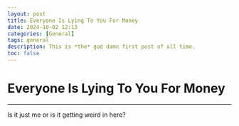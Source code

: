 ```yaml
---
layout: post
title: Everyone Is Lying To You For Money
date: 2024-10-02 12:13
categories: [General]
tags: general
description: This is *the* god damn first post of all time.
toc: false
---
```


# Everyone Is Lying To You For Money

---

Is it just me or is it getting weird in here?
